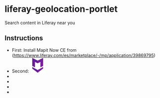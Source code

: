 # liferay-geolocation-portlet
Search content in Liferay near you

## Instructions
  - First: Install Mapit Now CE from (https://www.liferay.com/es/marketplace/-/mp/application/39869795)
  - Second: ![alt text][logo]
  - 
  - 
  - 
  - 


[logo]: https://github.com/adam-p/markdown-here/raw/master/src/common/images/icon48.png "Configuration"

